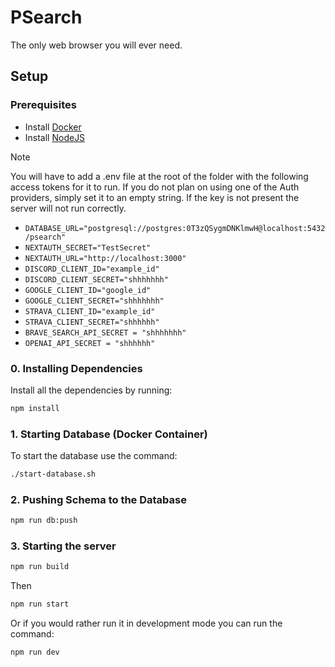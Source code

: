 # PSearch

The only web browser you will ever need.

## Setup

### Prerequisites

- Install [Docker](https://docs.docker.com/engine/install/)
- Install [NodeJS](https://nodejs.org/en/download)

> [!NOTE]
> You will have to add a .env file at the root of the folder with the following access tokens for it to run.
> If you do not plan on using one of the Auth providers, simply set it to an empty string. If the key is not present
> the server will not run correctly.

- `DATABASE_URL="postgresql://postgres:0T3zQSygmDNKlmwH@localhost:5432/psearch"`
- `NEXTAUTH_SECRET="TestSecret"`
- `NEXTAUTH_URL="http://localhost:3000"`
- `DISCORD_CLIENT_ID="example_id"`
- `DISCORD_CLIENT_SECRET="shhhhhhh"`
- `GOOGLE_CLIENT_ID="google_id"`
- `GOOGLE_CLIENT_SECRET="shhhhhhh"`
- `STRAVA_CLIENT_ID="example_id"`
- `STRAVA_CLIENT_SECRET="shhhhhh"`
- `BRAVE_SEARCH_API_SECRET = "shhhhhhh"`
- `OPENAI_API_SECRET = "shhhhhh"`

### 0. Installing Dependencies
Install all the dependencies by running:

```sh 
npm install
```

### 1. Starting Database (Docker Container)

To start the database use the command:

```sh
./start-database.sh
```

### 2. Pushing Schema to the Database

```sh
npm run db:push
```

### 3. Starting the server

```sh
npm run build
```

Then

```sh
npm run start
```

Or if you would rather run it in development mode you can run the command:

```sh
npm run dev
```
